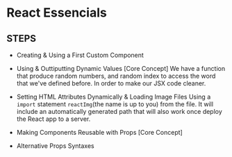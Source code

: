 # React Essencials



## STEPS

* Creating & Using a First Custom Component

*  Using & Outtiputting Dynamic Values [Core Concept]
We have a function that produce random numbers, and random index to access the word that we've defined before. In order to make our JSX code cleaner.

* Setting HTML Attributes Dynamically & Loading Image Files
Using a `import` statement `reactImg`(the name is up to you) from the file. It will include an automatically generated path that will also work once deploy the React app to a server.

* Making Components Reusable with Props [Core Concept]

* Alternative Props Syntaxes